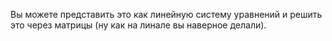 Вы можете представить это как линейную систему уравнений и решить это через матрицы (ну как на линале вы наверное делали).